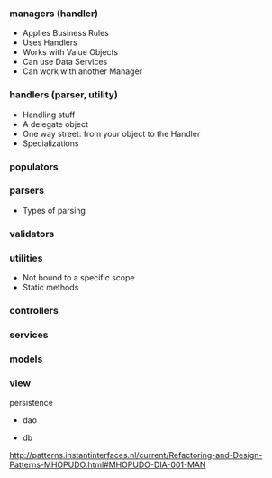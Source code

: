 ### managers (handler)
- Applies Business Rules
- Uses Handlers
- Works with Value Objects
- Can use Data Services
- Can work with another Manager

### handlers (parser, utility)
- Handling stuff
- A delegate object
- One way street: from your object to the Handler
- Specializations

### populators

### parsers 
- Types of parsing

### validators

### utilities
- Not bound to a specific scope
- Static methods

### controllers
### services
### models
### view

persistence
- dao
 * db



http://patterns.instantinterfaces.nl/current/Refactoring-and-Design-Patterns-MHOPUDO.html#MHOPUDO-DIA-001-MAN
